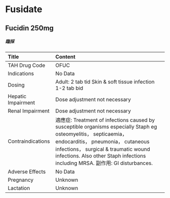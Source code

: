 # Fusidate

## Fucidin 250mg

##### 臨採

| Title              | Content                                                                                                                                                                                                                                                                         |
|:-------------------|:--------------------------------------------------------------------------------------------------------------------------------------------------------------------------------------------------------------------------------------------------------------------------------|
| TAH Drug Code      | OFUC                                                                                                                                                                                                                                                                            |
| Indications        | No Data                                                                                                                                                                                                                                                                         |
| Dosing             | Adult: 2 tab tid Skin & soft tissue infection 1-2 tab bid                                                                                                                                                                                                                       |
| Hepatic Impairment | Dose adjustment not necessary                                                                                                                                                                                                                                                   |
| Renal Impairment   | Dose adjustment not necessary                                                                                                                                                                                                                                                   |
| Contraindications  | 適應症: Treatment of infections caused by susceptible organisms especially Staph eg osteomyelitis， septicaemia， endocarditis， pneumonia， cutaneous infections， surgical & traumatic wound infections. Also other Staph infections including MRSA. 副作用: GI disturbances. |
| Adverse Effects    | No Data                                                                                                                                                                                                                                                                         |
| Pregnancy          | Unknown                                                                                                                                                                                                                                                                         |
| Lactation          | Unknown                                                                                                                                                                                                                                                                         |

